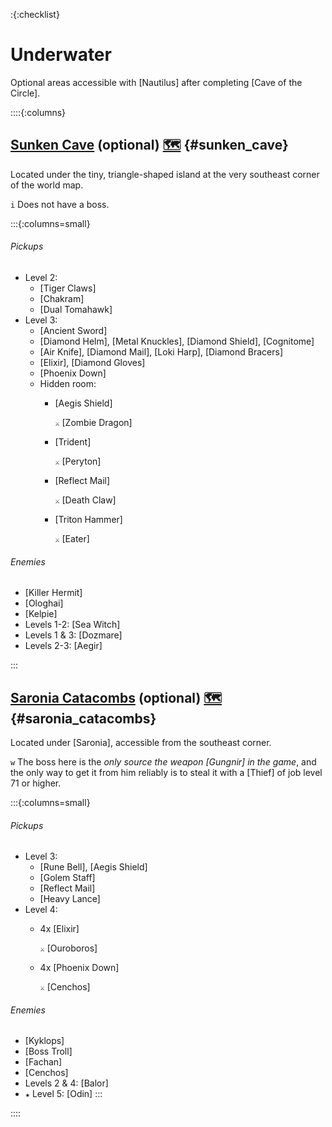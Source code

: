 :{:checklist}

# Underwater

Optional areas accessible with [Nautilus] after completing [Cave of the Circle].

::::{:columns}

## [Sunken Cave](@) (optional) [🗺️](https://gamefaqs.gamespot.com/pc/793808-final-fantasy-iii/map/7036-sunken-cave) {#sunken_cave}

Located under the tiny, triangle-shaped island at the very southeast corner of the world map. 

`i` Does not have a boss.

:::{:columns=small}

###### Pickups
- Level 2:
  * [Tiger Claws]
  * [Chakram]
  * [Dual Tomahawk]
- Level 3:
  * [Ancient Sword]
  * [Diamond Helm], [Metal Knuckles], [Diamond Shield], [Cognitome]
  * [Air Knife], [Diamond Mail], [Loki Harp], [Diamond Bracers]
  * [Elixir], [Diamond Gloves]
  * [Phoenix Down]
  - Hidden room:
    * [Aegis Shield]
    
      `⚔️` [Zombie Dragon]
    * [Trident]
    
      `⚔️` [Peryton]
    * [Reflect Mail]
    
      `⚔️` [Death Claw]
    * [Triton Hammer]
    
      `⚔️` [Eater]
  
###### Enemies
* [Killer Hermit]
* [Ologhai]
* [Kelpie]
* Levels 1-2: [Sea Witch]
* Levels 1 & 3: [Dozmare]
* Levels 2-3: [Aegir]

:::


## [Saronia Catacombs](@) (optional) [🗺️](https://gamefaqs.gamespot.com/pc/793808-final-fantasy-iii/map/7047-saronia-catacombs) {#saronia_catacombs}

Located under [Saronia], accessible from the southeast corner.

`w` The boss here is the *only source the weapon [Gungnir] in the game*, and the only way to get it from him reliably is to steal it with a [Thief] of job level 71 or higher.

:::{:columns=small}
###### Pickups
- Level 3:
  * [Rune Bell], [Aegis Shield]
  * [Golem Staff]
  * [Reflect Mail]
  * [Heavy Lance]
- Level 4:
  * 4x [Elixir]
  
    `⚔️` [Ouroboros]
  * 4x [Phoenix Down]

    `⚔️` [Cenchos]

###### Enemies
* [Kyklops]
* [Boss Troll]
* [Fachan]
* [Cenchos]
* Levels 2 & 4: [Balor]
* `★` Level 5: [Odin]
:::

::::
